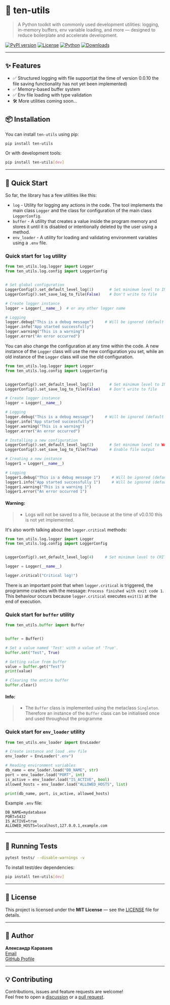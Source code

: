 # 🧰 ten-utils

> A Python toolkit with commonly used development utilities: logging, in-memory buffers, env variable loading, and more — designed to reduce boilerplate and accelerate development.

[![PyPI version](https://badge.fury.io/py/ten-utils.svg)](https://pypi.org/project/ten-utils/)
[![License](https://img.shields.io/badge/license-MIT-blue.svg)](https://github.com/Ten-o69/ten-utils/blob/main/LICENSE)
[![Python](https://img.shields.io/badge/python-3.10%2B-blue)](https://www.python.org/)
[![Downloads](https://img.shields.io/pypi/dm/ten-utils.svg)](https://pypi.org/project/ten-utils/)

---

## ✨ Features

- ✅ Structured logging with file support(at the time of version 0.0.10 the file saving functionality has not yet been implemented)
- ✅ Memory-based buffer system
- ✅ Env file loading with type validation
- 🛠️ More utilities coming soon...

## 📦 Installation
You can install `ten-utils` using pip:

```bash
pip install ten-utils
```

Or with development tools:

```bash
pip install ten-utils[dev]
```

---

## 🚀 Quick Start
So far, the library has a few utilities like this:

- `log` - Utility for logging any actions in the code. The tool implements the main class `Logger` and the class for configuration of the main class `LoggerConfig`.
- `buffer` - A utility that creates a value inside the program memory and stores it until it is disabled or intentionally deleted by the user using a method.
- `env_loader` - A utility for loading and validating environment variables using a `.env` file.

### Quick start for `log` utility

```python
from ten_utils.log.logger import Logger
from ten_utils.log.config import LoggerConfig


# Set global configuration
LoggerConfig().set_default_level_log(1)       # Set minimum level to INFO
LoggerConfig().set_save_log_to_file(False)    # Don't write to file

# Create logger instance
logger = Logger(__name__)  # or any other logger name

# Logging
logger.debug("This is a debug message")     # Will be ignored (default = INFO)
logger.info("App started successfully")
logger.warning("This is a warning")
logger.error("An error occurred")
```

You can also change the configuration at any time within the code. 
A new instance of the `Logger` class will use the new configuration you set, 
while an old instance of the `Logger` class will use the old configuration.

```python
from ten_utils.log.logger import Logger
from ten_utils.log.config import LoggerConfig


LoggerConfig().set_default_level_log(1)       # Set minimum level to INFO
LoggerConfig().set_save_log_to_file(False)    # Don't write to file

# Create logger instance
logger = Logger(__name__)

# Logging
logger.debug("This is a debug message")     # Will be ignored (default = INFO)
logger.info("App started successfully")
logger.warning("This is a warning")
logger.error("An error occurred")

# Installing a new configuration
LoggerConfig().set_default_level_log(2)       # Set minimum level to WARNING
LoggerConfig().set_save_log_to_file(True)     # Enable file output

# Creating a new instance
logger1 = Logger(__name__)

# Logging
logger1.debug("This is a debug message 1")     # Will be ignored (default = WARNING)
logger1.info("App started successfully 1")     # Will be ignored (default = WARNING)
logger1.warning("This is a warning 1")
logger1.error("An error occurred 1")
```

#### Warning:
> - Logs will not be saved to a file, because at the time of v0.0.10 this is not yet implemented.

It's also worth talking about the `logger.critical` methods:
```python
from ten_utils.log.logger import Logger
from ten_utils.log.config import LoggerConfig


LoggerConfig().set_default_level_log(4)     # Set minimum level to CRITICAL

logger = Logger(__name__)

logger.critical("Critical log!")
```

There is an important point that when `logger.critical` is triggered, the programme crashes with the message: `Process finished with exit code 1`.
This behaviour occurs because `logger.critical` executes `exit(1)` at the end of execution.

### Quick start for `buffer` utility

```python
from ten_utils.buffer import Buffer


buffer = Buffer()

# Set a value named 'Test' with a value of 'True'.
buffer.set("Test", True)

# Getting value from buffer
value = buffer.get("Test")
print(value)

# Clearing the entire buffer
buffer.clear()
```

#### Info:
> - The `Buffer` class is implemented using the metaclass `Singleton`. Therefore
an instance of the `Buffer` class can be initialised once and
used throughout the programme

### Quick start for `env_loader` utility

```python
from ten_utils.env_loader import EnvLoader

# Create instance and load .env file
env_loader = EnvLoader(".env")

# Reading environment variables
db_name = env_loader.load("DB_NAME", str)
port = env_loader.load("PORT", int)
is_active = env_loader.load("IS_ACTIVE", bool)
allowed_hosts = env_loader.load("ALLOWED_HOSTS", list)

print(db_name, port, is_active, allowed_hosts)
```

Example `.env` file:
```dotenv
DB_NAME=mydatabase
PORT=5432
IS_ACTIVE=true
ALLOWED_HOSTS=localhost,127.0.0.1,example.com
```

---

## 🧪 Running Tests

```bash
pytest tests/ --disable-warnings -v
```

To install test/dev dependencies:

```bash
pip install ten-utils[dev]
```

---

## 📜 License

This project is licensed under the **MIT License** — see the [LICENSE](LICENSE) file for details.

---

## 👤 Author

**Александр Караваев**  
[Email](mailto:234iskateli234@gmail.com)  
[GitHub Profile](https://github.com/Ten-o69)

---

## 💡 Contributing

Contributions, issues and feature requests are welcome!  
Feel free to open a [discussion](https://github.com/Ten-o69/ten-utils/discussions) or a [pull request](https://github.com/Ten-o69/ten-utils/pulls).
